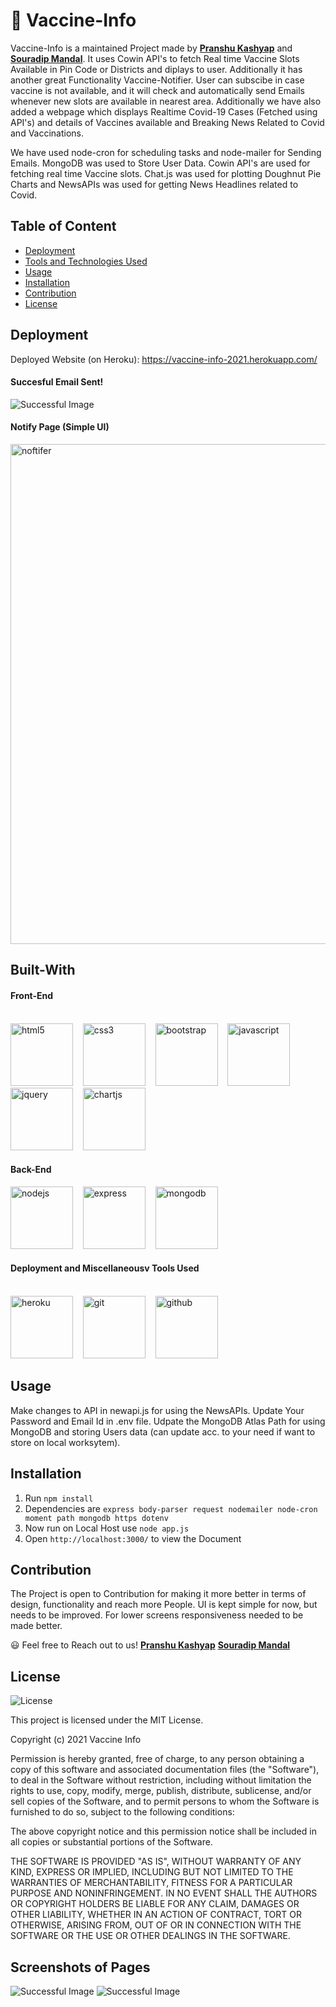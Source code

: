 # 💉 Vaccine-Info

Vaccine-Info is a maintained Project made by **[Pranshu Kashyap](https://github.com/pranshukas)** and **[Souradip Mandal](https://github.com/deep2609)**. It uses Cowin API's to fetch Real time Vaccine Slots Available in Pin Code or Districts and diplays to user. Additionally it has another great Functionality Vaccine-Notifier. User can subscibe in case vaccine is not available, and it will check and automatically send Emails whenever new slots are available in nearest area. Additionally we have also added a webpage which displays Realtime Covid-19 Cases (Fetched using API's) and details of Vaccines available and Breaking News Related to Covid and Vaccinations. 

We have used node-cron for scheduling tasks and node-mailer for Sending Emails. MongoDB was used to Store User Data. Cowin API's are used for fetching real time Vaccine slots. Chat.js was used for plotting Doughnut Pie Charts and NewsAPIs was used for getting News Headlines related to Covid. 

## Table of Content 

* [Deployment](#deployment)
* [Tools and Technologies Used](#built-with)
* [Usage](#usage)
* [Installation](#installation)
* [Contribution](#contribution)
* [License](#license)

## Deployment 

Deployed Website (on Heroku): https://vaccine-info-2021.herokuapp.com/

<h4>Succesful Email Sent!</h4>

![Successful Image](public/assets/images/successful-email.png)

<h4>Notify Page (Simple UI)</h4>

<img src="public/assets/images/notify.png" alt="noftifer" width="700" height="800">

## Built-With  

#### Front-End <br/><br/>

<p>
    <img src="public/assets/Tool%20and%20Technologies%20Used/html5.svg" alt="html5" width="100" height="100">&nbsp;&nbsp;&nbsp;
    <img src="public/assets/Tool%20and%20Technologies%20Used/css3.svg" alt="css3" width="100" height="100">&nbsp;&nbsp;&nbsp;
    <img src="public/assets/Tool%20and%20Technologies%20Used/bootstrap.svg" alt="bootstrap" width="100" height="100">&nbsp;&nbsp;&nbsp;
    <img src="public/assets/Tool%20and%20Technologies%20Used/js.png" alt="javascript" width="100" height="100">&nbsp;&nbsp;&nbsp;
    <img src="public/assets/Tool%20and%20Technologies%20Used/jquery.svg" alt="jquery" width="100" height="100">&nbsp;&nbsp;&nbsp;
    <img src="public/assets/Tool%20and%20Technologies%20Used/chartjs.svg" alt="chartjs" width="100" height="100">&nbsp;&nbsp;&nbsp;
 </p>
 
 #### Back-End <br/>
 
 <p>
    <img src="public/assets/Tool%20and%20Technologies%20Used/nodejs.svg" alt="nodejs" width="100" height="100">&nbsp;&nbsp;&nbsp;
    <img src="public/assets/Tool%20and%20Technologies%20Used/express.svg" alt="express" width="100" height="100">&nbsp;&nbsp;&nbsp;
    <img src="public/assets/Tool%20and%20Technologies%20Used/mongodb.svg" alt="mongodb" width="100" height="100">&nbsp;&nbsp;&nbsp;
 </p>
 
 #### Deployment and Miscellaneousv Tools Used <br/><br/>
 
 <p>
    <img src="public/assets/Tool%20and%20Technologies%20Used/heroku.svg" alt="heroku" width="100" height="100">&nbsp;&nbsp;&nbsp;
    <img src="public/assets/Tool%20and%20Technologies%20Used/git.svg" alt="git" width="100" height="100">&nbsp;&nbsp;&nbsp;
    <img src="https://cdns.iconmonstr.com/wp-content/assets/preview/2012/240/iconmonstr-github-1.png" alt="github" width="100" height="100">
</p>


## Usage

Make changes to API in newapi.js for using the NewsAPIs. Update Your Password and Email Id in .env file. Udpate the MongoDB Atlas Path for using MongoDB and storing Users data (can update acc. to your need if want to store on local worksytem). 


## Installation

1. Run `npm install`
2. Dependencies are `express body-parser request nodemailer node-cron moment path mongodb https dotenv`
3. Now run on Local Host use `node app.js`
4. Open `http://localhost:3000/` to view the Document

## Contribution

The Project is open to Contribution for making it more better in terms of design, functionality and reach more People. UI is kept simple for now, but needs to be improved. For lower screens responsiveness needed to be made better. 

😃 Feel free to Reach out to us! **[Pranshu Kashyap](https://github.com/pranshukas)** **[Souradip Mandal](https://github.com/deep2609)** 


## License

![License](https://img.shields.io/badge/license-MIT%20License-blue.svg)

This project is licensed under the MIT License.

Copyright (c) 2021 Vaccine Info

Permission is hereby granted, free of charge, to any person obtaining a copy
of this software and associated documentation files (the "Software"), to deal
in the Software without restriction, including without limitation the rights
to use, copy, modify, merge, publish, distribute, sublicense, and/or sell
copies of the Software, and to permit persons to whom the Software is
furnished to do so, subject to the following conditions:

The above copyright notice and this permission notice shall be included in all
copies or substantial portions of the Software.

THE SOFTWARE IS PROVIDED "AS IS", WITHOUT WARRANTY OF ANY KIND, EXPRESS OR
IMPLIED, INCLUDING BUT NOT LIMITED TO THE WARRANTIES OF MERCHANTABILITY,
FITNESS FOR A PARTICULAR PURPOSE AND NONINFRINGEMENT. IN NO EVENT SHALL THE
AUTHORS OR COPYRIGHT HOLDERS BE LIABLE FOR ANY CLAIM, DAMAGES OR OTHER
LIABILITY, WHETHER IN AN ACTION OF CONTRACT, TORT OR OTHERWISE, ARISING FROM,
OUT OF OR IN CONNECTION WITH THE SOFTWARE OR THE USE OR OTHER DEALINGS IN THE
SOFTWARE.

<h2>Screenshots of Pages</h2>

![Successful Image](public/assets/images/cover.png)
![Successful Image](public/assets/images/info-page.png)

